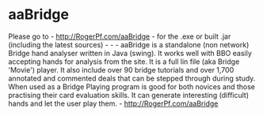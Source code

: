 aaBridge
========

Please go to - http://RogerPf.com/aaBridge - for the .exe or built .jar  (including the latest sources) - - - aaBridge is a standalone (non network) Bridge hand analyser written in Java (swing).  It works well with BBO easily accepting hands for analysis from the site. It is a full lin file (aka Bridge 'Movie') player.  It also include over 90 bridge tutorials and over 1,700 annotated and commented deals that can be stepped through during study.  When used as a Bridge Playing program is good for both novices and those practising their card evaluation skills.  It can generate interesting (difficult) hands and let the user play them. -  http://RogerPf.com/aaBridge
